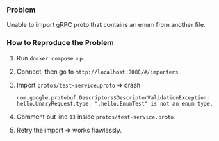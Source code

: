 ### Problem

Unable to import gRPC proto that contains an enum from another file.

### How to Reproduce the Problem

1. Run `docker compose up`.
2. Connect, then go to `http://localhost:8080/#/importers`.
3. Import `protos/test-service.proto` => crash

   ```
   com.google.protobuf.Descriptors$DescriptorValidationException: hello.UnaryRequest.type: ".hello.EnumTest" is not an enum type.
   ```

4. Comment out line `13` inside `protos/test-service.proto`.
5. Retry the import => works flawlessly.
